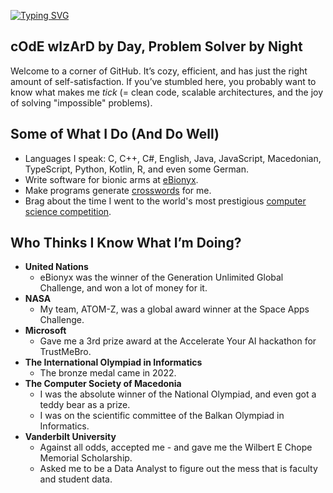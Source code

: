 [![Typing SVG](https://readme-typing-svg.demolab.com/?width=600&duration=2000&pause=1000&lines=Teo+Kitanovski+-+IOI+Medalist;Teo+Kitanovski+-+Co-Founder+of+eBionyx;Teo+Kitanovski+-+Computer+Science+@+Vanderbilt)](https://git.io/typing-svg)

## cOdE wIzArD by Day, Problem Solver by Night

Welcome to a corner of GitHub. It’s cozy, efficient, and has just the right amount of self-satisfaction. If you’ve stumbled here, you probably want to know what makes me *tick* (= clean code, scalable architectures, and the joy of solving "impossible" problems).

## Some of What I Do (And Do Well)

- Languages I speak: C, C++, C#, English, Java, JavaScript, Macedonian, TypeScript, Python, Kotlin, R, and even some German.
- Write software for bionic arms at [eBionyx](https://ebionyx.com).
- Make programs generate [crosswords](https://github.com/teokitan/krstozbor) for me.
- Brag about the time I went to the world's most prestigious [computer science competition](https://stats.ioinformatics.org/people/7176).

## Who Thinks I Know What I’m Doing?

- **United Nations**
    - eBionyx was the winner of the Generation Unlimited Global Challenge, and won a lot of money for it.
- **NASA**
    - My team, ATOM-Z, was a global award winner at the Space Apps Challenge.
- **Microsoft**
    - Gave me a 3rd prize award at the Accelerate Your AI hackathon for TrustMeBro.
- **The International Olympiad in Informatics**
    - The bronze medal came in 2022.
- **The Computer Society of Macedonia**
    - I was the absolute winner of the National Olympiad, and even got a teddy bear as a prize.
    - I was on the scientific committee of the Balkan Olympiad in Informatics.
- **Vanderbilt University**
    - Against all odds, accepted me - and gave me the Wilbert E Chope Memorial Scholarship.
    - Asked me to be a Data Analyst to figure out the mess that is faculty and student data.
